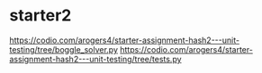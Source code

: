 # starter2
https://codio.com/arogers4/starter-assignment-hash2---unit-testing/tree/boggle_solver.py
https://codio.com/arogers4/starter-assignment-hash2---unit-testing/tree/tests.py
